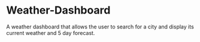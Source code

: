 # Weather-Dashboard
A weather dashboard that allows the user to search for a city and display its current weather and 5 day forecast.
